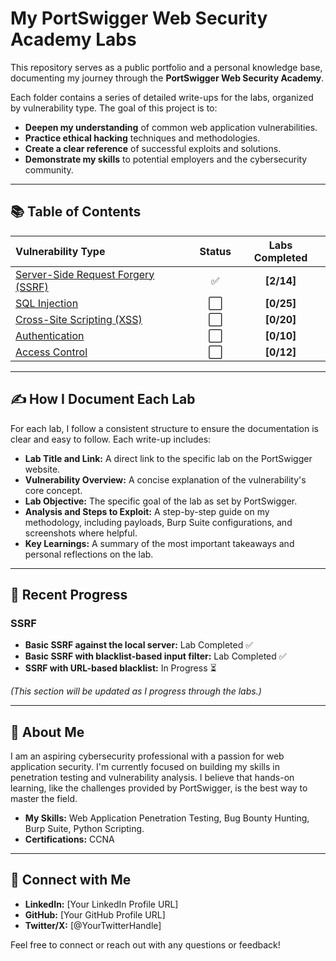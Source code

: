 # My PortSwigger Web Security Academy Labs

This repository serves as a public portfolio and a personal knowledge base, documenting my journey through the **PortSwigger Web Security Academy**.

Each folder contains a series of detailed write-ups for the labs, organized by vulnerability type. The goal of this project is to:
* **Deepen my understanding** of common web application vulnerabilities.
* **Practice ethical hacking** techniques and methodologies.
* **Create a clear reference** of successful exploits and solutions.
* **Demonstrate my skills** to potential employers and the cybersecurity community.

---

## 📚 Table of Contents

| Vulnerability Type | Status | Labs Completed |
| :------------------ | :----: | :----------------: |
| [Server-Side Request Forgery (SSRF)](/SSRF) | ✅ | **[2/14]** |
| [SQL Injection](/SQL-Injection) | ⬜ | **[0/25]** |
| [Cross-Site Scripting (XSS)](/XSS) | ⬜ | **[0/20]** |
| [Authentication](/Authentication) | ⬜ | **[0/10]** |
| [Access Control](/Access-Control) | ⬜ | **[0/12]** |

---

## ✍️ How I Document Each Lab

For each lab, I follow a consistent structure to ensure the documentation is clear and easy to follow. Each write-up includes:

* **Lab Title and Link:** A direct link to the specific lab on the PortSwigger website.
* **Vulnerability Overview:** A concise explanation of the vulnerability's core concept.
* **Lab Objective:** The specific goal of the lab as set by PortSwigger.
* **Analysis and Steps to Exploit:** A step-by-step guide on my methodology, including payloads, Burp Suite configurations, and screenshots where helpful.
* **Key Learnings:** A summary of the most important takeaways and personal reflections on the lab.

---

## 🚀 Recent Progress

### **SSRF**
* **Basic SSRF against the local server:** Lab Completed ✅
* **Basic SSRF with blacklist-based input filter:** Lab Completed ✅
* **SSRF with URL-based blacklist:** In Progress ⏳

*(This section will be updated as I progress through the labs.)*

---

## 👤 About Me

I am an aspiring cybersecurity professional with a passion for web application security. I'm currently focused on building my skills in penetration testing and vulnerability analysis. I believe that hands-on learning, like the challenges provided by PortSwigger, is the best way to master the field.

* **My Skills:** Web Application Penetration Testing, Bug Bounty Hunting, Burp Suite, Python Scripting.
* **Certifications:** CCNA

---

## 📧 Connect with Me

* **LinkedIn:** [Your LinkedIn Profile URL]
* **GitHub:** [Your GitHub Profile URL]
* **Twitter/X:** [@YourTwitterHandle]

Feel free to connect or reach out with any questions or feedback!
